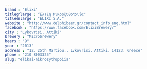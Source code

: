```yaml
---
brand : "Elixi"
titlegrlarge : "Έλιξη Μικροζυθοποιία"
titleenlarge : "ELIXI S.A."
website : "http://www.delphibeer.gr/contact_info_eng.html"
facebook : "https://www.facebook.com/ElixiBrewery/"
city : "Lykovrisi, Attiki"
brewery : "Microbrewery"
beers : "9"
year : "2013"
address : "12, 25th Martiou,, Lykovrisi, Attiki, 14123, Greece"
phone : "210 8003325"
slug: "eliksi-mikrozythopoiia"
---
```

